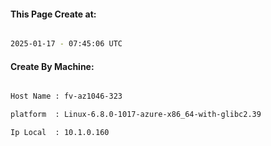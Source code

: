 
   
#### This Page Create at:

```bash

2025-01-17 - 07:45:06 UTC

```

#### Create By Machine:

```bash

Host Name : fv-az1046-323

platform  : Linux-6.8.0-1017-azure-x86_64-with-glibc2.39

Ip Local  : 10.1.0.160

```

